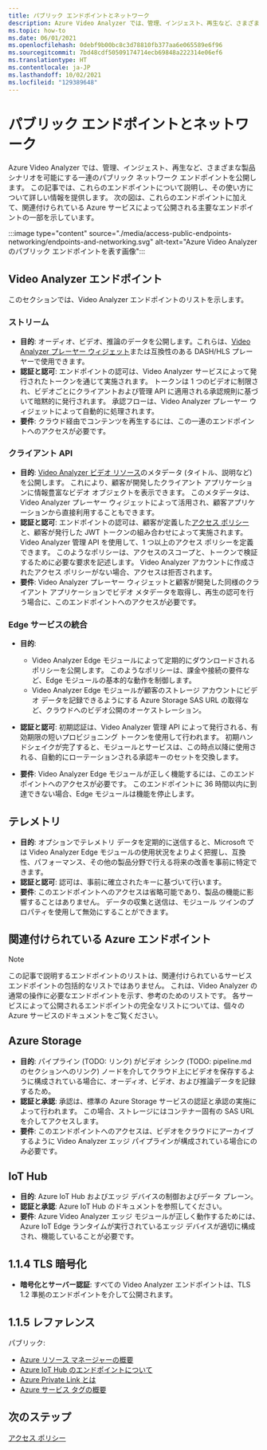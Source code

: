 ```yaml
---
title: パブリック エンドポイントとネットワーク
description: Azure Video Analyzer では、管理、インジェスト、再生など、さまざまな製品シナリオを可能にする一連のパブリック ネットワーク エンドポイントを公開します。 この記事では、パブリック エンドポイントとネットワークにアクセスする方法について説明します。
ms.topic: how-to
ms.date: 06/01/2021
ms.openlocfilehash: 0debf9b00bc8c3d78810fb377aa6e065589e6f96
ms.sourcegitcommit: 7bd48cdf50509174714ecb69848a222314e06ef6
ms.translationtype: HT
ms.contentlocale: ja-JP
ms.lasthandoff: 10/02/2021
ms.locfileid: "129389648"
---
```

# <a name="public-endpoints-and-networking"></a>パブリック エンドポイントとネットワーク

Azure Video Analyzer では、管理、インジェスト、再生など、さまざまな製品シナリオを可能にする一連のパブリック ネットワーク エンドポイントを公開します。 この記事では、これらのエンドポイントについて説明し、その使い方について詳しい情報を提供します。 次の図は、これらのエンドポイントに加えて、関連付けられている Azure サービスによって公開される主要なエンドポイントの一部を示しています。

:::image type="content" source="./media/access-public-endpoints-networking/endpoints-and-networking.svg" alt-text="Azure Video Analyzer のパブリック エンドポイントを表す画像":::

## <a name="video-analyzer-endpoints"></a>Video Analyzer エンドポイント 

このセクションでは、Video Analyzer エンドポイントのリストを示します。

### <a name="streaming"></a>ストリーム

* **目的**: オーディオ、ビデオ、推論のデータを公開します。これらは、[Video Analyzer プレーヤー ウィジェット](player-widget.md)または互換性のある DASH/HLS プレーヤーで使用できます。
* **認証と認可**: エンドポイントの認可は、Video Analyzer サービスによって発行されたトークンを通じて実施されます。 トークンは 1 つのビデオに制限され、ビデオごとにクライアントおよび管理 API に適用される承認規則に基づいて暗黙的に発行されます。 承認フローは、Video Analyzer プレーヤー ウィジェットによって自動的に処理されます。
* **要件**: クラウド経由でコンテンツを再生するには、この一連のエンドポイントへのアクセスが必要です。

### <a name="client-apis"></a>クライアント API

* **目的**: [Video Analyzer ビデオ リソース](terminology.md#video)のメタデータ (タイトル、説明など) を公開します。 これにより、顧客が開発したクライアント アプリケーションに情報豊富なビデオ オブジェクトを表示できます。 このメタデータは、Video Analyzer プレーヤー ウィジェットによって活用され、顧客アプリケーションから直接利用することもできます。
* **認証と認可**: エンドポイントの認可は、顧客が定義した[アクセス ポリシー](access-policies.md)と、顧客が発行した JWT トークンの組み合わせによって実施されます。 Video Analyzer 管理 API を使用して、1 つ以上のアクセス ポリシーを定義できます。 このようなポリシーは、アクセスのスコープと、トークンで検証するために必要な要求を記述します。 Video Analyzer アカウントに作成されたアクセス ポリシーがない場合、アクセスは拒否されます。
* **要件**: Video Analyzer プレーヤー ウィジェットと顧客が開発した同様のクライアント アプリケーションでビデオ メタデータを取得し、再生の認可を行う場合に、このエンドポイントへのアクセスが必要です。

### <a name="edge-service-integration"></a>Edge サービスの統合

* **目的**: 

    * Video Analyzer Edge モジュールによって定期的にダウンロードされるポリシーを公開します。 このようなポリシーは、課金や接続の要件など、Edge モジュールの基本的な動作を制御します。
    * Video Analyzer Edge モジュールが顧客のストレージ アカウントにビデオ データを記録できるようにする Azure Storage SAS URL の取得など、クラウドへのビデオ公開のオーケストレーション。
* **認証と認可**: 初期認証は、Video Analyzer 管理 API によって発行される、有効期限の短いプロビジョニング トークンを使用して行われます。 初期ハンドシェイクが完了すると、モジュールとサービスは、この時点以降に使用される、自動的にローテーションされる承認キーのセットを交換します。
* **要件**: Video Analyzer Edge モジュールが正しく機能するには、このエンドポイントへのアクセスが必要です。 このエンドポイントに 36 時間以内に到達できない場合、Edge モジュールは機能を停止します。

## <a name="telemetry"></a>テレメトリ

* **目的**: オプションでテレメトリ データを定期的に送信すると、Microsoft では Video Analyzer Edge モジュールの使用状況をよりよく把握し、互換性、パフォーマンス、その他の製品分野で行える将来の改善を事前に特定できます。
* **認証と認可**: 認可は、事前に確立されたキーに基づいて行います。
* **要件**: このエンドポイントへのアクセスは省略可能であり、製品の機能に影響することはありません。 データの収集と送信は、モジュール ツインのプロパティを使用して無効にすることができます。

## <a name="associated-azure-endpoints"></a>関連付けられている Azure エンドポイント 

> [!NOTE]
> この記事で説明するエンドポイントのリストは、関連付けられているサービス エンドポイントの包括的なリストではありません。 これは、Video Analyzer の通常の操作に必要なエンドポイントを示す、参考のためのリストです。 各サービスによって公開されるエンドポイントの完全なリストについては、個々の Azure サービスのドキュメントをご覧ください。

## <a name="azure-storage"></a>Azure Storage

* **目的**: パイプライン (TODO: リンク) がビデオ シンク (TODO: pipeline.md のセクションへのリンク) ノードを介してクラウド上にビデオを保存するように構成されている場合に、オーディオ、ビデオ、および推論データを記録するため。
* **認証と承認**: 承認は、標準の Azure Storage サービスの認証と承認の実施によって行われます。 この場合、ストレージにはコンテナー固有の SAS URL を介してアクセスします。
* **要件**: このエンドポイントへのアクセスは、ビデオをクラウドにアーカイブするように Video Analyzer エッジ パイプラインが構成されている場合にのみ必要です。

## <a name="iot-hub"></a>IoT Hub

* **目的**: Azure IoT Hub およびエッジ デバイスの制御およびデータ プレーン。
* **認証と承認**: Azure IoT Hub のドキュメントを参照してください。
* **要件**: Azure Video Analyzer エッジ モジュールが正しく動作するためには、Azure IoT Edge ランタイムが実行されているエッジ デバイスが適切に構成され、機能していることが必要です。

## <a name="114----tls-encryption"></a>1.1.4    TLS 暗号化 

* **暗号化とサーバー認証**: すべての Video Analyzer エンドポイントは、TLS 1.2 準拠のエンドポイントを介して公開されます。

## <a name="115----references"></a>1.1.5    レファレンス 

パブリック:

* [Azure リソース マネージャーの概要](../../azure-resource-manager/management/overview.md)
* [Azure IoT Hub のエンドポイントについて](../../iot-hub/iot-hub-devguide-endpoints.md)
* [Azure Private Link とは](../../private-link/private-link-overview.md)
* [Azure サービス タグの概要](../../virtual-network/service-tags-overview.md)

## <a name="next-steps"></a>次のステップ

[アクセス ポリシー](access-policies.md) 
